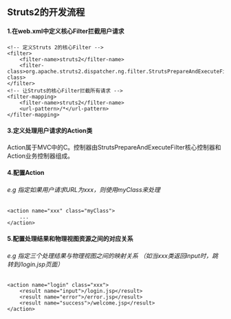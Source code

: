## Struts2的开发流程
#### 1.在web.xml中定义核心Filter拦截用户请求

```
<!-- 定义Struts 2的核心Filter -->
<filter>
    <filter-name>struts2</filter-name>
    <filter-class>org.apache.struts2.dispatcher.ng.filter.StrutsPrepareAndExecuteFilter</filter-class>
</filter>
<!-- 让Struts的核心Filter拦截所有请求 -->
<filter-mapping>
    <filter-name>struts2</filter-name>
    <url-pattern>/*</url-pattern>
</filter-mapping>
```
#### 3.定义处理用户请求的Action类
Action属于MVC中的C。控制器由StrutsPrepareAndExecuteFilter核心控制器和Action业务控制器组成。

#### 4.配置Action

###### e.g 指定如果用户请求URL为xxx，则使用myClass来处理
```
<action name="xxx" class="myClass">
    ...
</action>
```
#### 5.配置处理结果和物理视图资源之间的对应关系
###### e.g 指定三个处理结果与物理视图之间的映射关系  （如当xxx类返回input时，跳转到/login.jsp页面）

```
<action name="login" class="xxx">
    <result name="input">/login.jsp</result>
    <result name="error">/error.jsp</result>
    <result name="success">/welcome.jsp</result>
</action>
```
